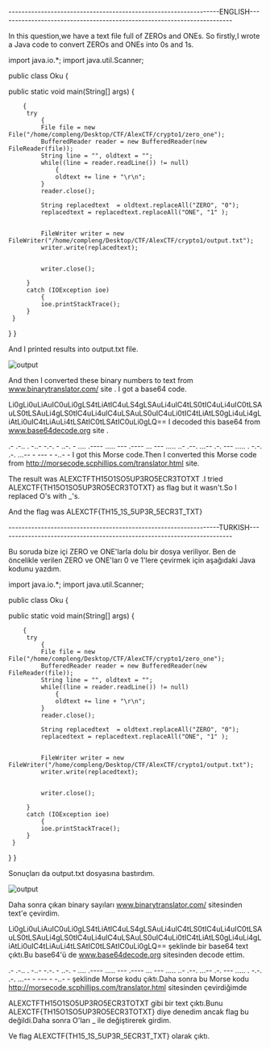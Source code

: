 
-----------------------------------------------------------------ENGLISH------------------------------------------------------------------------

In this question,we have a text file full of ZEROs and ONEs. So firstly,I wrote a Java code to convert ZEROs and ONEs into 0s and 1s. 

import java.io.*; import java.util.Scanner;

public class Oku {

 public static void main(String[] args) {

        {
         try
             {
             File file = new File("/home/compleng/Desktop/CTF/AlexCTF/crypto1/zero_one");
             BufferedReader reader = new BufferedReader(new FileReader(file));
             String line = "", oldtext = "";
             while((line = reader.readLine()) != null)
                 {
                 oldtext += line + "\r\n";
             }
             reader.close();

             String replacedtext  = oldtext.replaceAll("ZERO", "0");
             replacedtext = replacedtext.replaceAll("ONE", "1" );


             FileWriter writer = new FileWriter("/home/compleng/Desktop/CTF/AlexCTF/crypto1/output.txt");
             writer.write(replacedtext);


             writer.close();

         }
         catch (IOException ioe)
             {
             ioe.printStackTrace();
         }
     }

 }
}

And I printed results into output.txt file.

![output](https://cloud.githubusercontent.com/assets/17202745/22864979/f5b19190-f16b-11e6-9c40-2f2b1abf84be.png)


And then I converted these binary numbers to text from www.binarytranslator.com/ site .
I got a base64 code.

Li0gLi0uLiAuIC0uLi0gLS4tLiAtIC4uLS4gLSAuLi4uIC4tLS0tIC4uLi4uIC0tLSAuLS0tLSAuLi4gLS0tIC4uLi4uIC4uLSAuLS0uIC4uLi0tIC4tLiAtLS0gLi4uLi4gLiAtLi0uIC4tLiAuLi4tLSAtIC0tLSAtIC0uLi0gLQ== 
I decoded this base64 from www.base64decode.org site .

.- .-.. . -..- -.-. - ..-. - .... .---- ..... --- .---- ... --- ..... ..- .--. ...-- .-. --- ..... . -.-. .-. ...-- - --- - -..- - 
I got this Morse code.Then I converted this Morse code from  http://morsecode.scphillips.com/translator.html site.

The result was ALEXCTFTH15O1SO5UP3RO5ECR3TOTXT .I tried ALEXCTF{TH15O1SO5UP3RO5ECR3TOTXT} as flag but it wasn't.So I replaced O's with _'s.

And the flag was ALEXCTF{TH15_1S_5UP3R_5ECR3T_TXT}






-----------------------------------------------------------------TURKISH------------------------------------------------------------------------

Bu soruda bize içi ZERO ve ONE'larla dolu bir dosya veriliyor. Ben de öncelikle verilen ZERO ve ONE'ları 0 ve 1'lere çevirmek için aşağıdaki Java kodunu yazdım.

import java.io.*; import java.util.Scanner;

public class Oku {

 public static void main(String[] args) {

        {
         try
             {
             File file = new File("/home/compleng/Desktop/CTF/AlexCTF/crypto1/zero_one");
             BufferedReader reader = new BufferedReader(new FileReader(file));
             String line = "", oldtext = "";
             while((line = reader.readLine()) != null)
                 {
                 oldtext += line + "\r\n";
             }
             reader.close();

             String replacedtext  = oldtext.replaceAll("ZERO", "0");
             replacedtext = replacedtext.replaceAll("ONE", "1" );


             FileWriter writer = new FileWriter("/home/compleng/Desktop/CTF/AlexCTF/crypto1/output.txt");
             writer.write(replacedtext);


             writer.close();

         }
         catch (IOException ioe)
             {
             ioe.printStackTrace();
         }
     }

 }
}

Sonuçları da output.txt dosyasına bastırdım.

![output](https://cloud.githubusercontent.com/assets/17202745/22866044/83745c9c-f180-11e6-8b02-5a2843f17b85.png)


Daha sonra çıkan binary sayıları www.binarytranslator.com/ sitesinden text'e çevirdim.

Li0gLi0uLiAuIC0uLi0gLS4tLiAtIC4uLS4gLSAuLi4uIC4tLS0tIC4uLi4uIC0tLSAuLS0tLSAuLi4gLS0tIC4uLi4uIC4uLSAuLS0uIC4uLi0tIC4tLiAtLS0gLi4uLi4gLiAtLi0uIC4tLiAuLi4tLSAtIC0tLSAtIC0uLi0gLQ== şeklinde bir base64 text çıktı.Bu base64'ü de www.base64decode.org sitesinden decode ettim.

.- .-.. . -..- -.-. - ..-. - .... .---- ..... --- .---- ... --- ..... ..- .--. ...-- .-. --- ..... . -.-. .-. ...-- - --- - -..- - şeklinde Morse kodu çıktı.Daha sonra bu Morse kodu http://morsecode.scphillips.com/translator.html sitesinden çevirdiğimde

ALEXCTFTH15O1SO5UP3RO5ECR3TOTXT gibi bir text çıktı.Bunu ALEXCTF{TH15O1SO5UP3RO5ECR3TOTXT} diye denedim ancak flag bu değildi.Daha sonra O'ları _ ile değiştirerek girdim.

Ve flag ALEXCTF{TH15_1S_5UP3R_5ECR3T_TXT} olarak çıktı.
